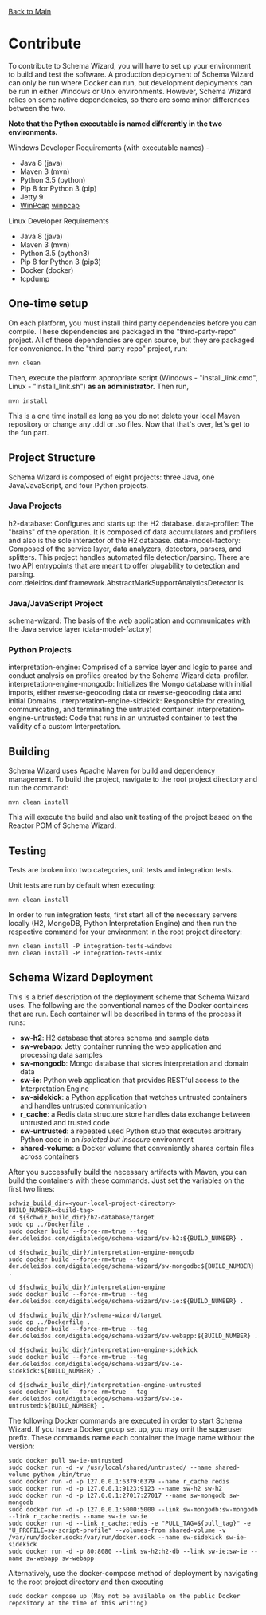 [Back to Main](https://github.com/deleidos/de-schema-wizard/#schema-wizard)

# Contribute
To contribute to Schema Wizard, you will have to set up your environment to build and test the software.  A production deployment of Schema Wizard can only be run where Docker can run, but development deployments can be run in either Windows or Unix environments.  However, Schema Wizard relies on some native dependencies, so there are some minor differences between the two.

**Note that the Python executable is named differently in the two environments.**

Windows Developer Requirements (with executable names) -
* Java 8 (java)
* Maven 3 (mvn)
* Python 3.5 (python)
* Pip 8 for Python 3 (pip)
* Jetty 9
* [WinPcap] [winpcap]
               
Linux Developer Requirements
* Java 8 (java)
* Maven 3 (mvn)
* Python 3.5 (python3)
* Pip 8 for Python 3 (pip3)
* Docker (docker)
* tcpdump

## One-time setup

On each platform, you must install third party dependencies before you can compile.  These dependencies are packaged in the "third-party-repo" project.  All of these dependencies are open source, but they are packaged for convenience.  In the "third-party-repo" project, run:

	mvn clean
	
Then, execute the platform appropriate script (Windows - "install_link.cmd", Linux - "install_link.sh") **as an administrator.**  Then run,

	mvn install
	
This is a one time install as long as you do not delete your local Maven repository or change any .ddl or .so files.  Now that that's over, let's get to the fun part.

## Project Structure
Schema Wizard is composed of eight projects: three Java, one Java/JavaScript, and four Python projects. 

### Java Projects
h2-database: Configures and starts up the H2 database.
data-profiler: The "brains" of the operation. It is composed of data accumulators and profilers and also is the sole interactor of the H2 database.
data-model-factory: Composed of the service layer, data analyzers, detectors, parsers, and splitters.  This project handles automated file detection/parsing.  There are two API entrypoints that are meant to offer plugability to detection and parsing.  com.deleidos.dmf.framework.AbstractMarkSupportAnalyticsDetector is

### Java/JavaScript Project
schema-wizard: The basis of the web application and communicates with the Java service layer (data-model-factory)

### Python Projects
interpretation-engine: Comprised of a service layer and logic to parse and conduct analysis on profiles created by the Schema Wizard data-profiler.
interpretation-engine-mongodb: Initializes the Mongo database with initial imports, either reverse-geocoding data or reverse-geocoding data and initial Domains.
interpretation-engine-sidekick: Responsible for creating, communicating, and terminating the untrusted container.
interpretation-engine-untrusted: Code that runs in an untrusted container to test the validity of a custom Interpretation.

## Building
Schema Wizard uses Apache Maven for build and dependency management. To build the project, navigate to the root project directory and run the command:
               
    mvn clean install
               
This will execute the build and also unit testing of the project based on the Reactor POM of Schema Wizard.

## Testing
Tests are broken into two categories, unit tests and integration tests.

Unit tests are run by default when executing:

    mvn clean install

In order to run integration tests, first start all of the necessary servers locally (H2, MongoDB, Python Interpretation Engine) and then run the respective command for your environment in the root project directory:

    mvn clean install -P integration-tests-windows
    mvn clean install -P integration-tests-unix

## Schema Wizard Deployment

This is a brief description of the deployment scheme that Schema Wizard uses.  The following are the conventional names of the Docker containers that are run.  Each container will be described in terms of the process it runs:
* **sw-h2**: H2 database that stores schema and sample data
* **sw-webapp**: Jetty container running the web application and processing data samples
* **sw-mongodb**: Mongo database that stores interpretation and domain data 
* **sw-ie**: Python web application that provides RESTful access to the Interpretation Engine
* **sw-sidekick**: a Python application that watches untrusted containers and handles untrusted communication
* **r_cache**: a Redis data structure store handles data exchange between untrusted and trusted code
* **sw-untrusted**: a repeated used Python stub that executes arbitrary Python code in an *isolated but insecure* environment
* **shared-volume**: a Docker volume that conveniently shares certain files across containers

After you successfully build the necessary artifacts with Maven, you can build the containers with these commands.  Just set the variables on the first two lines:

	schwiz_build_dir=<your-local-project-directory>
	BUILD_NUMBER=<build-tag>
	cd ${schwiz_build_dir}/h2-database/target
    sudo cp ../Dockerfile .
    sudo docker build --force-rm=true --tag der.deleidos.com/digitaledge/schema-wizard/sw-h2:${BUILD_NUMBER} .
            
    cd ${schwiz_build_dir}/interpretation-engine-mongodb
    sudo docker build --force-rm=true --tag der.deleidos.com/digitaledge/schema-wizard/sw-mongodb:${BUILD_NUMBER} .
            
    cd ${schwiz_build_dir}/interpretation-engine
    sudo docker build --force-rm=true --tag der.deleidos.com/digitaledge/schema-wizard/sw-ie:${BUILD_NUMBER} .
            
    cd ${schwiz_build_dir}/schema-wizard/target
    sudo cp ../Dockerfile .
    sudo docker build --force-rm=true --tag der.deleidos.com/digitaledge/schema-wizard/sw-webapp:${BUILD_NUMBER} .
            
    cd ${schwiz_build_dir}/interpretation-engine-sidekick
    sudo docker build --force-rm=true --tag der.deleidos.com/digitaledge/schema-wizard/sw-ie-sidekick:${BUILD_NUMBER} .
            
    cd ${schwiz_build_dir}/interpretation-engine-untrusted
    sudo docker build --force-rm=true --tag der.deleidos.com/digitaledge/schema-wizard/sw-ie-untrusted:${BUILD_NUMBER} .

The following Docker commands are executed in order to start Schema Wizard.  If you have a Docker group set up, you may omit the superuser prefix.  These commands name each container the image name without the version:

    sudo docker pull sw-ie-untrusted
    sudo docker run -d -v /usr/local/shared/untrusted/ --name shared-volume python /bin/true
    sudo docker run -d -p 127.0.0.1:6379:6379 --name r_cache redis
    sudo docker run -d -p 127.0.0.1:9123:9123 --name sw-h2 sw-h2
    sudo docker run -d -p 127.0.0.1:27017:27017 --name sw-mongodb sw-mongodb
    sudo docker run -d -p 127.0.0.1:5000:5000 --link sw-mongodb:sw-mongodb --link r_cache:redis --name sw-ie sw-ie
    sudo docker run -d --link r_cache:redis -e "PULL_TAG=${pull_tag}" -e "U_PROFILE=sw-script-profile" --volumes-from shared-volume -v /var/run/docker.sock:/var/run/docker.sock --name sw-sidekick sw-ie-sidekick
    sudo docker run -d -p 80:8080 --link sw-h2:h2-db --link sw-ie:sw-ie --name sw-webapp sw-webapp
               
Alternatively, use the docker-compose method of deployment by navigating to the root project directory and then executing

    sudo docker compose up (May not be available on the public Docker repository at the time of this writing)
               
[//]: # (Links)

   [winpcap]: <https://www.winpcap.org/install/>
